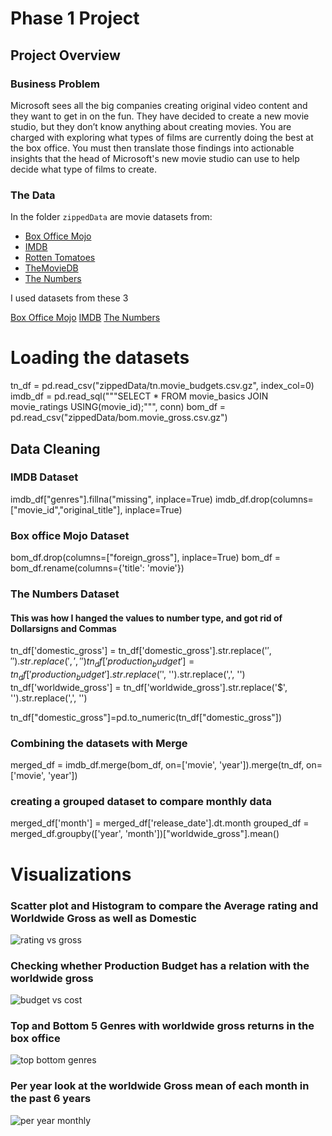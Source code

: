 # Phase 1 Project



## Project Overview


### Business Problem

Microsoft sees all the big companies creating original video content and they want to get in on the fun. They have decided to create a new movie studio, but they don’t know anything about creating movies. You are charged with exploring what types of films are currently doing the best at the box office. You must then translate those findings into actionable insights that the head of Microsoft's new movie studio can use to help decide what type of films to create.

### The Data

In the folder `zippedData` are movie datasets from:

* [Box Office Mojo](https://www.boxofficemojo.com/)
* [IMDB](https://www.imdb.com/)
* [Rotten Tomatoes](https://www.rottentomatoes.com/)
* [TheMovieDB](https://www.themoviedb.org/)
* [The Numbers](https://www.the-numbers.com/)

I used datasets from these 3

[Box Office Mojo](https://www.boxofficemojo.com/)
[IMDB](https://www.imdb.com/)
 [The Numbers](https://www.the-numbers.com/)


# Loading the datasets
tn_df = pd.read_csv("zippedData/tn.movie_budgets.csv.gz", index_col=0)
imdb_df = pd.read_sql("""SELECT * FROM movie_basics  JOIN movie_ratings USING(movie_id);""", conn)
bom_df = pd.read_csv("zippedData/bom.movie_gross.csv.gz")

## Data Cleaning


### IMDB Dataset
imdb_df["genres"].fillna("missing", inplace=True)
imdb_df.drop(columns=["movie_id","original_title"], inplace=True)


### Box office Mojo Dataset
bom_df.drop(columns=["foreign_gross"], inplace=True)
bom_df = bom_df.rename(columns={'title': 'movie'})

### The Numbers Dataset

#### This was how I hanged the values to number type, and got rid of  Dollarsigns and Commas
tn_df['domestic_gross'] = tn_df['domestic_gross'].str.replace('$', '').str.replace(',', '')
tn_df['production_budget'] = tn_df['production_budget'].str.replace('$', '').str.replace(',', '')
tn_df['worldwide_gross'] = tn_df['worldwide_gross'].str.replace('$', '').str.replace(',', '')

tn_df["domestic_gross"]=pd.to_numeric(tn_df["domestic_gross"])

### Combining the datasets with Merge
merged_df = imdb_df.merge(bom_df, on=['movie', 'year']).merge(tn_df, on=['movie', 'year'])

### creating a grouped dataset to compare monthly data
merged_df['month'] = merged_df['release_date'].dt.month 
grouped_df = merged_df.groupby(['year', 'month'])["worldwide_gross"].mean()


# Visualizations

### Scatter plot and Histogram to compare the Average rating and Worldwide Gross as well as Domestic

![rating vs gross](https://user-images.githubusercontent.com/127976914/232333724-d267ce0d-7381-4598-93cc-4abcdb59cc04.png)

### Checking whether Production Budget has a relation with the worldwide gross
![budget vs cost](https://user-images.githubusercontent.com/127976914/232334117-3dc0f5bc-8b1d-49dd-9b35-64a42e23c004.png)

### Top and Bottom 5 Genres with worldwide gross returns in the box office
![top bottom genres](https://user-images.githubusercontent.com/127976914/232334178-36ee71f2-c850-4aec-8928-1892e795b0bd.png)

### Per year look at the worldwide Gross mean of each month in the past 6 years
![per year monthly](https://user-images.githubusercontent.com/127976914/232334193-baa42cf9-0f9d-4954-b451-b8987ba99e05.png)


